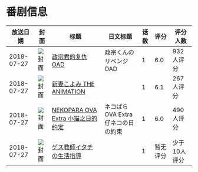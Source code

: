 # 番剧信息

|放送日期|封面|标题|日文标题|话数|评分|评分人数|
|---|---|---|---|---|---|---|
|2018-07-27|![封面](https://lain.bgm.tv/pic/cover/c/60/e5/238684_xCLCI.jpg)|[政宗君的复仇 OAD](https://bangumi.tv/subject/238684)|政宗くんのリベンジ OAD|1|6.0|932人评分|
|2018-07-27|![封面](https://bangumi.tv/img/no_icon_subject.png)|[新妻こよみ THE ANIMATION](https://bangumi.tv/subject/245489)||1|6.1|267人评分|
|2018-07-27|![封面](https://lain.bgm.tv/pic/cover/c/0a/ad/254374_Ar9AU.jpg)|[NEKOPARA OVA Extra 小猫之日的约定](https://bangumi.tv/subject/254374)|ネコぱら OVA Extra 仔ネコの日の約束|1|6.0|490人评分|
|2018-07-27|![封面](https://bangumi.tv/img/no_icon_subject.png)|[ゲス教師イタチの生活指導](https://bangumi.tv/subject/281492)||1|暂无评分|少于10人评分|
